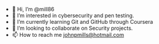- 👋 Hi, I’m @mill86
- 👀 I’m interested in cybersecurity and pen testing. 
- 🌱 I’m currently learning Git and GitHub through Coursera
- 💞️ I’m looking to collaborate on Security projects. 
- 📫 How to reach me johnpmills@hotmail.com

<!---
mill86/mill86 is a ✨ special ✨ repository because its `README.md` (this file) appears on your GitHub profile.
You can click the Preview link to take a look at your changes.
--->
